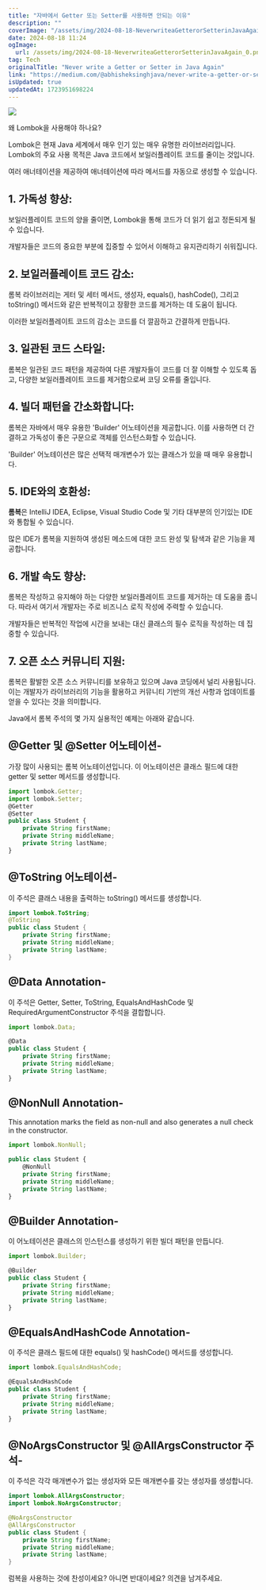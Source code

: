 ```yaml
---
title: "자바에서 Getter 또는 Setter를 사용하면 안되는 이유"
description: ""
coverImage: "/assets/img/2024-08-18-NeverwriteaGetterorSetterinJavaAgain_0.png"
date: 2024-08-18 11:24
ogImage: 
  url: /assets/img/2024-08-18-NeverwriteaGetterorSetterinJavaAgain_0.png
tag: Tech
originalTitle: "Never write a Getter or Setter in Java Again"
link: "https://medium.com/@abhisheksinghjava/never-write-a-getter-or-setter-in-java-again-a40ce6c3a05f"
isUpdated: true
updatedAt: 1723951698224
---
```


<img src="/assets/img/2024-08-18-NeverwriteaGetterorSetterinJavaAgain_0.png" />

왜 Lombok을 사용해야 하나요?

Lombok은 현재 Java 세계에서 매우 인기 있는 매우 유명한 라이브러리입니다. Lombok의 주요 사용 목적은 Java 코드에서 보일러플레이트 코드를 줄이는 것입니다.

여러 애너테이션을 제공하여 애너테이션에 따라 메서드를 자동으로 생성할 수 있습니다.

<!-- cozy-coder - 수평 -->

<ins class="adsbygoogle"
     style="display:block"
     data-ad-client="ca-pub-4877378276818686"
     data-ad-slot="1107185301"
     data-ad-format="auto"
     data-full-width-responsive="true"></ins>

<script>
     (adsbygoogle = window.adsbygoogle || []).push({});
</script>

## 1. 가독성 향상:

보일러플레이트 코드의 양을 줄이면, Lombok을 통해 코드가 더 읽기 쉽고 정돈되게 될 수 있습니다.

개발자들은 코드의 중요한 부분에 집중할 수 있어서 이해하고 유지관리하기 쉬워집니다.

## 2. 보일러플레이트 코드 감소:

<!-- cozy-coder - 수평 -->

<ins class="adsbygoogle"
     style="display:block"
     data-ad-client="ca-pub-4877378276818686"
     data-ad-slot="1107185301"
     data-ad-format="auto"
     data-full-width-responsive="true"></ins>

<script>
     (adsbygoogle = window.adsbygoogle || []).push({});
</script>

롬복 라이브러리는 게터 및 세터 메서드, 생성자, equals(), hashCode(), 그리고 toString() 메서드와 같은 반복적이고 장황한 코드를 제거하는 데 도움이 됩니다.

이러한 보일러플레이트 코드의 감소는 코드를 더 깔끔하고 간결하게 만듭니다.

## 3. 일관된 코드 스타일:

롬복은 일관된 코드 패턴을 제공하여 다른 개발자들이 코드를 더 잘 이해할 수 있도록 돕고, 다양한 보일러플레이트 코드를 제거함으로써 코딩 오류를 줄입니다.

<!-- cozy-coder - 수평 -->

<ins class="adsbygoogle"
     style="display:block"
     data-ad-client="ca-pub-4877378276818686"
     data-ad-slot="1107185301"
     data-ad-format="auto"
     data-full-width-responsive="true"></ins>

<script>
     (adsbygoogle = window.adsbygoogle || []).push({});
</script>

## 4. 빌더 패턴을 간소화합니다:

롬복은 자바에서 매우 유용한 'Builder' 어노테이션을 제공합니다. 이를 사용하면 더 간결하고 가독성이 좋은 구문으로 객체를 인스턴스화할 수 있습니다.

'Builder' 어노테이션은 많은 선택적 매개변수가 있는 클래스가 있을 때 매우 유용합니다.

## 5. IDE와의 호환성:

<!-- cozy-coder - 수평 -->

<ins class="adsbygoogle"
     style="display:block"
     data-ad-client="ca-pub-4877378276818686"
     data-ad-slot="1107185301"
     data-ad-format="auto"
     data-full-width-responsive="true"></ins>

<script>
     (adsbygoogle = window.adsbygoogle || []).push({});
</script>

**롬복**은 IntelliJ IDEA, Eclipse, Visual Studio Code 및 기타 대부분의 인기있는 IDE와 통합될 수 있습니다.

많은 IDE가 롬복을 지원하여 생성된 메소드에 대한 코드 완성 및 탐색과 같은 기능을 제공합니다.

## 6. 개발 속도 향상:

롬복은 작성하고 유지해야 하는 다양한 보일러플레이트 코드를 제거하는 데 도움을 줍니다. 따라서 여기서 개발자는 주로 비즈니스 로직 작성에 주력할 수 있습니다.

<!-- cozy-coder - 수평 -->

<ins class="adsbygoogle"
     style="display:block"
     data-ad-client="ca-pub-4877378276818686"
     data-ad-slot="1107185301"
     data-ad-format="auto"
     data-full-width-responsive="true"></ins>

<script>
     (adsbygoogle = window.adsbygoogle || []).push({});
</script>

개발자들은 반복적인 작업에 시간을 보내는 대신 클래스의 필수 로직을 작성하는 데 집중할 수 있습니다.

## 7. 오픈 소스 커뮤니티 지원:

롬복은 활발한 오픈 소스 커뮤니티를 보유하고 있으며 Java 코딩에서 널리 사용됩니다.
이는 개발자가 라이브러리의 기능을 활용하고 커뮤니티 기반의 개선 사항과 업데이트를 얻을 수 있다는 것을 의미합니다.

Java에서 롬복 주석의 몇 가지 실용적인 예제는 아래와 같습니다.

<!-- cozy-coder - 수평 -->

<ins class="adsbygoogle"
     style="display:block"
     data-ad-client="ca-pub-4877378276818686"
     data-ad-slot="1107185301"
     data-ad-format="auto"
     data-full-width-responsive="true"></ins>

<script>
     (adsbygoogle = window.adsbygoogle || []).push({});
</script>

## @Getter 및 @Setter 어노테이션-

가장 많이 사용되는 롬복 어노테이션입니다. 이 어노테이션은 클래스 필드에 대한 getter 및 setter 메서드를 생성합니다.

```js
import lombok.Getter;
import lombok.Setter;
@Getter
@Setter
public class Student {
    private String firstName;
    private String middleName;
    private String lastName;
}
```

## @ToString 어노테이션-

<!-- cozy-coder - 수평 -->

<ins class="adsbygoogle"
     style="display:block"
     data-ad-client="ca-pub-4877378276818686"
     data-ad-slot="1107185301"
     data-ad-format="auto"
     data-full-width-responsive="true"></ins>

<script>
     (adsbygoogle = window.adsbygoogle || []).push({});
</script>

이 주석은 클래스 내용을 출력하는 toString() 메서드를 생성합니다.

```java
import lombok.ToString;
@ToString
public class Student {
    private String firstName;
    private String middleName;
    private String lastName;
}
```

## @Data Annotation-

이 주석은 Getter, Setter, ToString, EqualsAndHashCode 및 RequiredArgumentConstructor 주석을 결합합니다.

<!-- cozy-coder - 수평 -->

<ins class="adsbygoogle"
     style="display:block"
     data-ad-client="ca-pub-4877378276818686"
     data-ad-slot="1107185301"
     data-ad-format="auto"
     data-full-width-responsive="true"></ins>

<script>
     (adsbygoogle = window.adsbygoogle || []).push({});
</script>

```js
import lombok.Data;

@Data
public class Student {
    private String firstName;
    private String middleName;
    private String lastName;
}
```

## @NonNull Annotation-

This annotation marks the field as non-null and also generates a null check in the constructor.

```js
import lombok.NonNull;

public class Student {
    @NonNull
    private String firstName;
    private String middleName;
    private String lastName;
}
```

<!-- cozy-coder - 수평 -->

<ins class="adsbygoogle"
     style="display:block"
     data-ad-client="ca-pub-4877378276818686"
     data-ad-slot="1107185301"
     data-ad-format="auto"
     data-full-width-responsive="true"></ins>

<script>
     (adsbygoogle = window.adsbygoogle || []).push({});
</script>

## @Builder Annotation-

이 어노테이션은 클래스의 인스턴스를 생성하기 위한 빌더 패턴을 만듭니다.

```js
import lombok.Builder;

@Builder
public class Student {
    private String firstName;
    private String middleName;
    private String lastName;
}
```

## @EqualsAndHashCode Annotation-

<!-- cozy-coder - 수평 -->

<ins class="adsbygoogle"
     style="display:block"
     data-ad-client="ca-pub-4877378276818686"
     data-ad-slot="1107185301"
     data-ad-format="auto"
     data-full-width-responsive="true"></ins>

<script>
     (adsbygoogle = window.adsbygoogle || []).push({});
</script>

이 주석은 클래스 필드에 대한 equals() 및 hashCode() 메서드를 생성합니다.

```js
import lombok.EqualsAndHashCode;

@EqualsAndHashCode
public class Student {
    private String firstName;
    private String middleName;
    private String lastName;
}
```

## @NoArgsConstructor 및 @AllArgsConstructor 주석-

이 주석은 각각 매개변수가 없는 생성자와 모든 매개변수를 갖는 생성자를 생성합니다.

<!-- cozy-coder - 수평 -->

<ins class="adsbygoogle"
     style="display:block"
     data-ad-client="ca-pub-4877378276818686"
     data-ad-slot="1107185301"
     data-ad-format="auto"
     data-full-width-responsive="true"></ins>

<script>
     (adsbygoogle = window.adsbygoogle || []).push({});
</script>

```java
import lombok.AllArgsConstructor;
import lombok.NoArgsConstructor;

@NoArgsConstructor
@AllArgsConstructor
public class Student {
    private String firstName;
    private String middleName;
    private String lastName;
}
```

럼복을 사용하는 것에 찬성이세요? 아니면 반대이세요? 의견을 남겨주세요.
